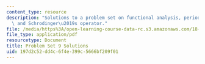 ```yaml
---
content_type: resource
description: "Solutions to a problem set on functional analysis, periodic functions,\
  \ and Schrodinger\u2019s operator."
file: /media/https%3A/open-learning-course-data-rc.s3.amazonaws.com/18-102-introduction-to-functional-analysis-spring-2009/197d2c52dd4c6f4e399c5666bf209f01_MIT18_102s09_sol_pset09.pdf
file_type: application/pdf
resourcetype: Document
title: Problem Set 9 Solutions
uid: 197d2c52-dd4c-6f4e-399c-5666bf209f01
---
```

